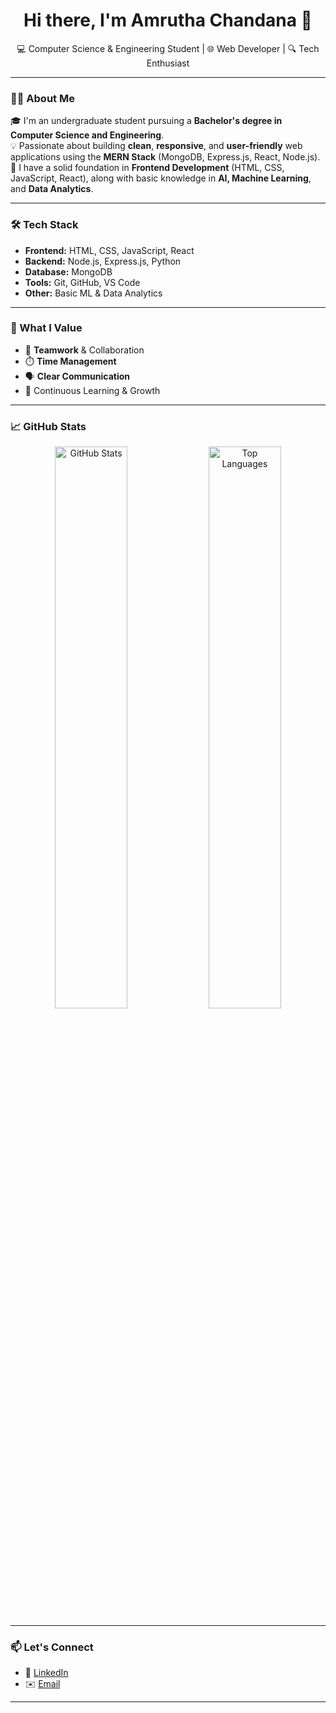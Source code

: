 <h1 align="center">Hi there, I'm Amrutha Chandana 👋</h1>
<p align="center">
  💻 Computer Science & Engineering Student | 🌐 Web Developer | 🔍 Tech Enthusiast
</p>

---

### 👨‍💻 About Me

🎓 I'm an undergraduate student pursuing a **Bachelor's degree in Computer Science and Engineering**.  
💡 Passionate about building **clean**, **responsive**, and **user-friendly** web applications using the **MERN Stack** (MongoDB, Express.js, React, Node.js).  
🧠 I have a solid foundation in **Frontend Development** (HTML, CSS, JavaScript, React), along with basic knowledge in **AI, Machine Learning**, and **Data Analytics**.

---

### 🛠️ Tech Stack

- **Frontend:** HTML, CSS, JavaScript, React  
- **Backend:** Node.js, Express.js, Python  
- **Database:** MongoDB  
- **Tools:** Git, GitHub, VS Code  
- **Other:** Basic ML & Data Analytics

---

### 🚀 What I Value

- 🤝 **Teamwork** & Collaboration  
- ⏱️ **Time Management**  
- 🗣️ **Clear Communication**  
- 🌱 Continuous Learning & Growth

---

### 📈 GitHub Stats

<p align="center">
  <img src="https://github-readme-stats.vercel.app/api?username=your-github-username&show_icons=true&theme=radical" alt="GitHub Stats" width="48%" />
  <img src="https://github-readme-stats.vercel.app/api/top-langs/?username=your-github-username&layout=compact&theme=radical" alt="Top Languages" width="48%" />
</p>

---

### 📫 Let's Connect

- 🔗 [LinkedIn](linkedin.com/in/amrutha-chandana-m-a5a09b25b/)
- ✉️ [Email](amruthayadav302004@gmail.com)

---

